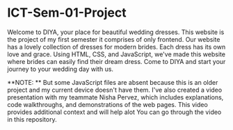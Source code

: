 # ICT-Sem-01-Project
Welcome to DIYA, your place for beautiful wedding dresses. This website is the project of my first semester it comprises of only frontend. Our website has a lovely collection of dresses for modern brides. Each dress has its own love and grace.
Using HTML, CSS, and JavaScript, we've made this website where brides can easily find their dream dress. Come to DIYA and start your journey to your wedding day with us.

**NOTE: **
But some JavaScript files are absent because this is an older project and my current device doesn't have them. I've also created a video presentation with my teammate Nisha Pervez, which includes explanations, code walkthroughs, and demonstrations of the web pages. This video provides additional context and will help alot 
You can go through the video in this repository.
